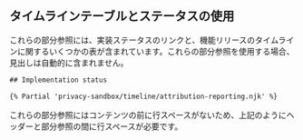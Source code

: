 ## タイムラインテーブルとステータスの使用

これらの部分参照には、実装ステータスのリンクと、機能リリースのタイムラインに関するいくつかの表が含まれています。これらの部分参照を使用する場合、見出しは自動的に含まれません。

```txt
## Implementation status

{% Partial 'privacy-sandbox/timeline/attribution-reporting.njk' %}
```

これらの部分参照にはコンテンツの前に行スペースがないため、上記のようにヘッダーと部分参照の間に行スペースが必要です。
